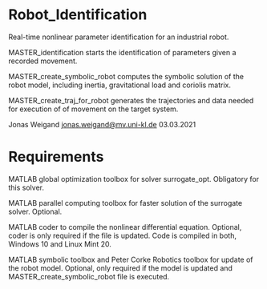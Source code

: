 # Robot_Identification
Real-time nonlinear parameter identification for an industrial robot.

MASTER_identification 
starts the identification of parameters given a recorded movement.

MASTER_create_symbolic_robot 
computes the symbolic solution of the robot model, including inertia, gravitational load and coriolis matrix.

MASTER_create_traj_for_robot 
generates the trajectories and data needed for execution of of movement on the target system.


Jonas Weigand
jonas.weigand@mv.uni-kl.de
03.03.2021

# Requirements

MATLAB global optimization toolbox for solver surrogate_opt. Obligatory for this solver.

MATLAB parallel computing toolbox for faster solution of the surrogate solver. Optional.

MATLAB coder to compile the nonlinear differential equation. 
Optional, coder is only required if the file is updated.
Code is compiled in both, Windows 10 and Linux Mint 20.

MATLAB symbolic toolbox and Peter Corke Robotics toolbox for update of the robot model.
Optional, only required if the model is updated and MASTER_create_symbolic_robot file is executed.

